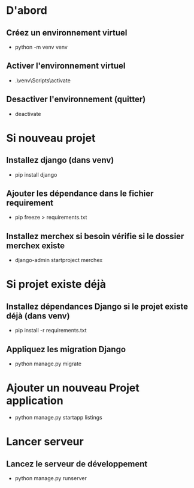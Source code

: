 # D'abord
## Créez un environnement virtuel
- python -m venv venv

## Activer l'environnement virtuel
- .\venv\Scripts\activate

## Desactiver l'environnement (quitter)
- deactivate
# Si nouveau projet
## Installez django (dans venv)
- pip install django

## Ajouter les dépendance dans le fichier requirement
- pip freeze > requirements.txt

## Installez merchex si besoin vérifie si le dossier merchex existe
- django-admin startproject merchex
# Si projet existe déjà
## Installez dépendances Django si le projet existe déjà (dans venv)
- pip install -r requirements.txt

## Appliquez les migration Django
- python manage.py migrate

# Ajouter un nouveau Projet application
- python manage.py startapp listings

# Lancer serveur
## Lancez le serveur de développement
- python manage.py runserver